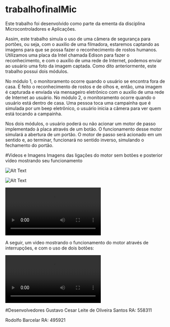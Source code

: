 # trabalhofinalMic

Este trabalho foi desenvolvido como parte da ementa da disciplina Microcontroladores e Aplicações.

Assim, este trabalho simula o uso de uma câmera de segurança para portões, ou seja, com o auxilio de uma filmadora, estaremos captando as imagens para que se possa fazer o reconhecimento de rostos humanos. Utilizamos uma placa da Intel chamada Edison para fazer o reconhecimento, e com o auxílio de uma rede de Internet, podemos enviar ao usuário uma foto da imagem captada.
Como dito anteriormente, este trabalho possui dois módulos.

No módulo 1, o monitoramento ocorre quando o usuário se encontra fora de casa. É feito o reconhecimento de rostos e de olhos e, então, uma imagem é capturada e enviada via mensageiro eletrônico com o auxílio de uma rede de Internet ao usuário.
No módulo 2, o monitoramento ocorre quando o usuário está dentro de casa. Uma pessoa toca uma campainha que é simulada por um beep eletrônico, o usuário inicia a câmera para ver quem está tocando a campainha.

Nos dois módulos, o usuário poderá ou não acionar um motor de passo implementado à placa através de um botão. O funcionamento desse motor simulará a abertura de um portão. O motor de passo será acionado em um sentido e, ao terminar, funcionará no sentido inverso, simulando o fechamento do portão.

#Videos e Imagens
Imagens das ligações do motor sem botões e posterior vídeo mostrando seu funcionamento

![Alt Text](file:///home/enc2012/rodolfo.barcelar/Desktop/20151202_144915.jpg)

![Alt Text](file:///home/enc2012/rodolfo.barcelar/Desktop/20151202_144958.jpg)

![Alt Text](file:///home/enc2012/rodolfo.barcelar/Desktop/20151202_145305.mp4)

A seguir, um video mostrando o funcionamento do motor através de interrupções, e com o uso de dois botões:

![Alt Text](file:///home/enc2012/rodolfo.barcelar/Desktop/20151202_163022.mp4)

#Desenvolvedores
Gustavo Cesar Leite de Oliveira Santos RA: 558311

Rodolfo Barcelar RA: 495921
